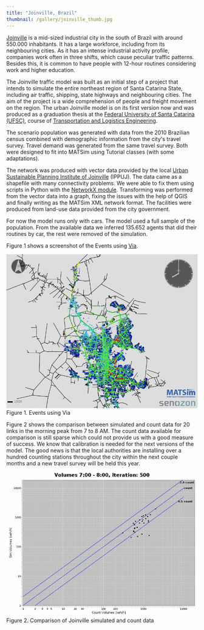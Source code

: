 ```yaml
---
title: "Joinville, Brazil"
thumbnail: /gallery/joinville_thumb.jpg
---
```


[Joinville](https://www.joinville.sc.gov.br/) is a mid-sized industrial city in the south of Brazil with around 550.000 inhabitants. It has a large workforce, including from its neighbouring cities. As it has an intense industrial activity profile, companies work often in three shifts, which cause peculiar traffic patterns. Besides this, it is common to have people with 12-hour routines considering work and higher education.

The Joinville traffic model was built as an initial step of a project that intends to simulate the entire northeast region of Santa Catarina State, including air traffic, shipping, state highways and neighbouring cities. The aim of the project is a wide comprehension of people and freight movement on the region. The urban Joinville model is on its first version now and was produced as a graduation thesis at the [Federal University of Santa Catarina (UFSC)](http://ufsc.br/), course of [Transportation and Logistics Engineering](http://transporteslogistica.joinville.ufsc.br/).

The scenario population was generated with data from the 2010 Brazilian census combined with demographic information from the city's travel survey. Travel demand was generated from the same travel survey. Both were designed to fit into MATSim using Tutorial classes (with some adaptations).

The network was produced with vector data provided by the local [Urban Sustainable Planning Institute of Joinville](https://ippuj.joinville.sc.gov.br/) (IPPUJ). The data came as a shapefile with many connectivity problems. We were able to fix them using scripts in Python with the [NetworkX module](http://conference.scipy.org/proceedings/scipy2008/paper_2/). Transforming was performed from the vector data into a graph, fixing the issues with the help of QGIS and finally writing as the MATSim XML network format. The facilities were produced from land-use data provided from the city government.

For now the model runs only with cars. The model used a full sample of the population. From the available data we inferred 135.652 agents that did their routines by car, the rest were removed of the simulation.

Figure 1 shows a screenshot of the Events using [Via](http://via.senozon.com/).

![Events using Via](joinville_1.jpg)
<br/>Figure 1. Events using Via

Figure 2 shows the comparison between simulated and count data for 20 links in the morning peak from 7 to 8 AM. The count data available for comparison is still sparse which could not provide us with a good measure of success. We know that calibration is needed for the next versions of the model. The good news is that the local authorities are installing over a hundred counting stations throughout the city within the next couple months and a new travel survey will be held this year.

![Comparison of Joinville simulated and count data](joinville_2.jpg)
<br/>Figure 2. Comparison of Joinville simulated and count data
